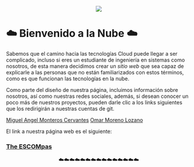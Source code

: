 <p align="center">
  <img src="Cloud/portada.png" />
</p>

# ☁️ Bienvenido a la Nube ☁️
Sabemos que el camino hacia las tecnologías Cloud puede llegar a ser complicado, incluso si eres un estudiante de ingeniería en sistemas como nosotros, de esta manera decidimos crear un *sitio web* que sea capaz de explicarle a las personas que no están familiarizados con estos términos, como es que funcionan las tecnologías en la nube.

Como parte del diseño de nuestra página, incluimos información sobre nosotros, así como nuestras redes sociales, además, si desean conocer un poco más de nuestros proyectos, pueden darle clic a los links siguientes que los redirigirán a nuestras cuentas de git.

[Miguel Angel Monteros Cervantes](https://github.com/miguelmontcerv)
[Omar Moreno Lozano](https://github.com/omarmorle)

El link a nuestra página web es el siguiente:
### [The ESCOMpas](https://omarmorenol.github.io/innovaccionChallenge/index.html)

<p align="center">
☁️☁️☁️☁️☁️☁️☁️☁️☁️☁️☁️☁️☁️☁️☁️
</p>
